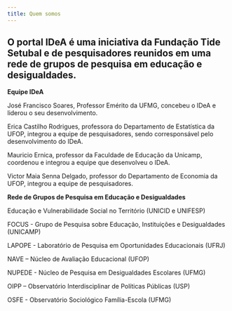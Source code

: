 ```yaml
---
title: Quem somos
---
```

## O portal IDeA é uma iniciativa da Fundação Tide Setubal e de pesquisadores reunidos em uma rede de grupos de pesquisa em educação e desigualdades.




**Equipe IDeA**

José Francisco Soares, Professor Emérito da UFMG, concebeu o IDeA e liderou o seu desenvolvimento.

Erica Castilho Rodrigues, professora do Departamento de Estatística da UFOP, integrou a equipe de pesquisadores, sendo corresponsável pelo desenvolvimento do IDeA.

Mauricio Ernica, professor da Faculdade de Educação da Unicamp, coordenou e integrou a equipe que desenvolveu o IDeA. 

Victor Maia Senna Delgado, professor do Departamento de Economia da UFOP, integrou a equipe de pesquisadores.

**Rede de Grupos de Pesquisa em Educação e Desigualdades**

Educação e Vulnerabilidade Social no Território (UNICID e UNIFESP)

FOCUS - Grupo de Pesquisa sobre Educação, Instituições e Desigualdades (UNICAMP)

LAPOPE - Laboratório de Pesquisa em Oportunidades Educacionais (UFRJ)

NAVE – Núcleo de Avaliação Educacional (UFOP)

NUPEDE - Núcleo de Pesquisa em Desigualdades Escolares (UFMG)

OIPP – Observatório Interdisciplinar de Políticas Públicas (USP)

OSFE - Observatório Sociológico Família-Escola (UFMG)

##
